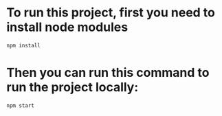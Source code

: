 
# To run this project, first you need to install node modules

`npm install`

# Then you can run this command to run the project locally:

`npm start`